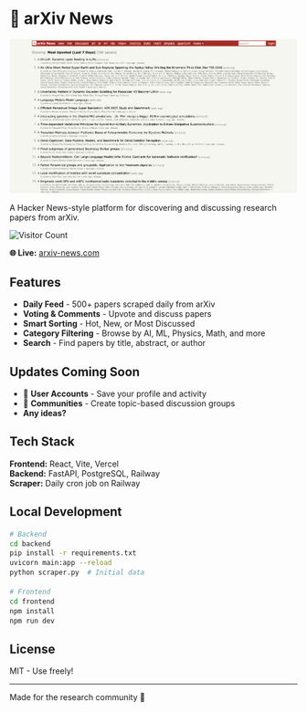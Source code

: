 # 📰 arXiv News

![arXiv News Screenshot](arxiv-news.png)

A Hacker News-style platform for discovering and discussing research papers from arXiv.

![Visitor Count](https://visitor-badge.laobi.icu/badge?page_id=peterdunson.arxiv-news)

**🌐 Live:** [arxiv-news.com](https://arxiv-news.com)

## Features

- **Daily Feed** - 500+ papers scraped daily from arXiv
- **Voting & Comments** - Upvote and discuss papers
- **Smart Sorting** - Hot, New, or Most Discussed
- **Category Filtering** - Browse by AI, ML, Physics, Math, and more
- **Search** - Find papers by title, abstract, or author

## Updates Coming Soon

- 👤 **User Accounts** - Save your profile and activity
- 👥 **Communities** - Create topic-based discussion groups
- **Any ideas?**

## Tech Stack

**Frontend:** React, Vite, Vercel  
**Backend:** FastAPI, PostgreSQL, Railway  
**Scraper:** Daily cron job on Railway

## Local Development

```bash
# Backend
cd backend
pip install -r requirements.txt
uvicorn main:app --reload
python scraper.py  # Initial data

# Frontend
cd frontend
npm install
npm run dev
```

## License

MIT - Use freely!

---

Made for the research community 🔬
